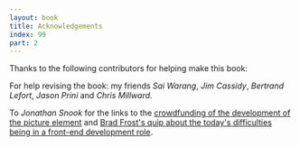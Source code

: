 ```yaml
---
layout: book
title: Acknowledgements
index: 99
part: 2
---
```


Thanks to the following contributors for helping make this book:

For help revising the book: my friends _Sai Warang_, _Jim Cassidy_, _Bertrand Lefort_, _Jason Prini_ and _Chris Millward_.

To _Jonathan Snook_ for the links to the [crowdfunding of the development of the picture element][picture-element] and [Brad Frost's quip about the today's difficulties being in a front-end development role][brad-frost-components].

[picture-element]: https://www.indiegogo.com/projects/picture-element-implementation-in-blink/x/22249440#/
[brad-frost-components]: http://bradfrost.com/blog/post/frontend-design-react-and-a-bridge-over-the-great-divide/
